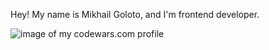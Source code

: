 Hey! My name is Mikhail Goloto, and I'm frontend developer.

![image of my codewars.com profile](https://www.codewars.com/users/goloto/badges/small)